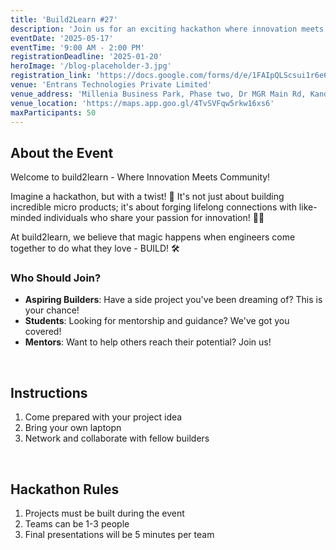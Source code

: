 ```yaml
---
title: 'Build2Learn #27'
description: 'Join us for an exciting hackathon where innovation meets community!'
eventDate: '2025-05-17'
eventTime: '9:00 AM - 2:00 PM'
registrationDeadline: '2025-01-20'
heroImage: '/blog-placeholder-3.jpg'
registration_link: 'https://docs.google.com/forms/d/e/1FAIpQLScsui1r6e6PsgDyOycPiIAY_rz9i8vQ02MnmikPw2ESVG830g/closedform'
venue: 'Entrans Technologies Private Limited'
venue_address: 'Millenia Business Park, Phase two, Dr MGR Main Rd, Kandhanchavadi, Perungudi, Chennai, Tamil Nadu 600096'
venue_location: '​https://maps.app.goo.gl/4TvSVFqw5rkw16xs6'
maxParticipants: 50
---
```


## About the Event

Welcome to build2learn - Where Innovation Meets Community! 

Imagine a hackathon, but with a twist! 🤔 It's not just about building incredible micro products; it's about forging lifelong connections with like-minded individuals who share your passion for innovation! 🤝💡

At build2learn, we believe that magic happens when engineers come together to do what they love - BUILD! 🛠

### Who Should Join?

- **Aspiring Builders**: Have a side project you've been dreaming of? This is your chance!
- **Students**: Looking for mentorship and guidance? We've got you covered!
- **Mentors**: Want to help others reach their potential? Join us!

<br />

## Instructions

1. Come prepared with your project idea
2. Bring your own laptopn
3. Network and collaborate with fellow builders

<br />

## Hackathon Rules

1. Projects must be built during the event
2. Teams can be 1-3 people
3. Final presentations will be 5 minutes per team